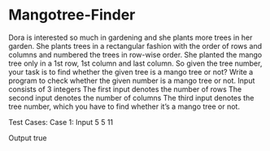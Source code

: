 # Mangotree-Finder

Dora is interested so much in gardening and she plants more trees in her garden. She plants trees in a rectangular fashion with the order of rows and columns and numbered the trees in row-wise order. She planted the mango tree only in a 1st row, 1st column and last column. So given the tree number, your task is to find whether the given tree is a mango tree or not? Write a program to check whether the given number is a mango tree or not.
Input consists of 3 integers
The first input denotes the number of rows
The second input denotes the number of columns
The third input denotes the tree number, which you have to find whether it’s a mango tree or not.

Test Cases:
Case 1:
Input
5
5
11

Output
true
